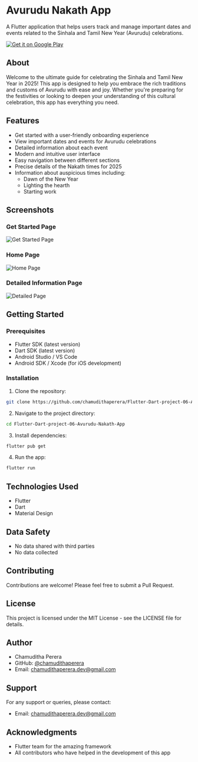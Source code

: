 # Avurudu Nakath App

A Flutter application that helps users track and manage important dates and events related to the Sinhala and Tamil New Year (Avurudu) celebrations.

[![Get it on Google Play](https://play.google.com/intl/en_us/badges/static/images/badges/en_badge_web_generic.png)](https://play.google.com/store/apps/details?id=com.aurudu.app)

## About

Welcome to the ultimate guide for celebrating the Sinhala and Tamil New Year in 2025! This app is designed to help you embrace the rich traditions and customs of Avurudu with ease and joy. Whether you're preparing for the festivities or looking to deepen your understanding of this cultural celebration, this app has everything you need.

## Features

- Get started with a user-friendly onboarding experience
- View important dates and events for Avurudu celebrations
- Detailed information about each event
- Modern and intuitive user interface
- Easy navigation between different sections
- Precise details of the Nakath times for 2025
- Information about auspicious times including:
  - Dawn of the New Year
  - Lighting the hearth
  - Starting work

## Screenshots

### Get Started Page
![Get Started Page](avurudu_nakath/assets/screenshots/get_started_page.png)

### Home Page
![Home Page](avurudu_nakath/assets/screenshots/home_page.png)

### Detailed Information Page
![Detailed Page](avurudu_nakath/assets/screenshots/detailed_page.png)

## Getting Started

### Prerequisites

- Flutter SDK (latest version)
- Dart SDK (latest version)
- Android Studio / VS Code
- Android SDK / Xcode (for iOS development)

### Installation

1. Clone the repository:
```bash
git clone https://github.com/chamudithaperera/Flutter-Dart-project-06-Avurudu-Nakath-App.git
```

2. Navigate to the project directory:
```bash
cd Flutter-Dart-project-06-Avurudu-Nakath-App
```

3. Install dependencies:
```bash
flutter pub get
```

4. Run the app:
```bash
flutter run
```

## Technologies Used

- Flutter
- Dart
- Material Design

## Data Safety

- No data shared with third parties
- No data collected

## Contributing

Contributions are welcome! Please feel free to submit a Pull Request.

## License

This project is licensed under the MIT License - see the LICENSE file for details.

## Author

- Chamuditha Perera
- GitHub: [@chamudithaperera](https://github.com/chamudithaperera)
- Email: chamudithaperera.dev@gmail.com

## Support

For any support or queries, please contact:
- Email: chamudithaperera.dev@gmail.com

## Acknowledgments

- Flutter team for the amazing framework
- All contributors who have helped in the development of this app